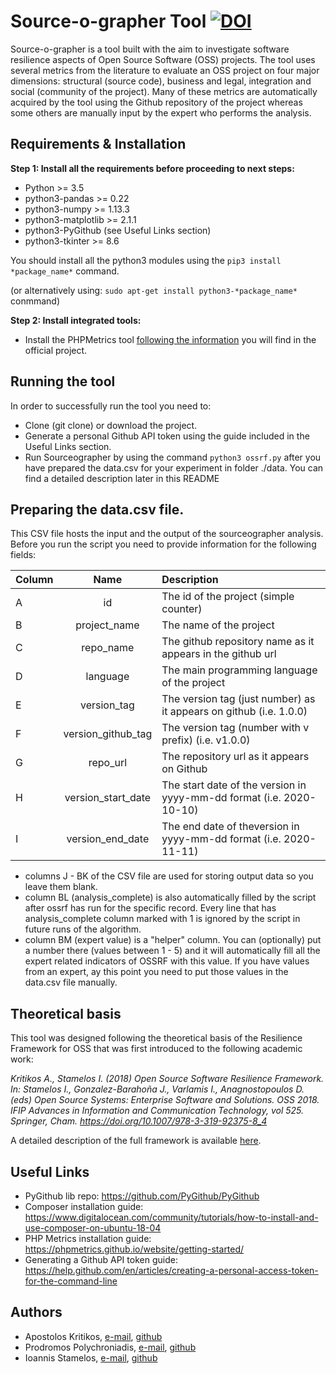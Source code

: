 # Source-o-grapher Tool [![DOI](https://zenodo.org/badge/DOI/10.5281/zenodo.7080150.svg)](https://doi.org/10.5281/zenodo.7080150)

Source-o-grapher is a tool built with the aim to investigate software resilience aspects of Open Source Software (OSS) projects. The tool uses several metrics from the literature to evaluate an OSS project on four major dimensions: structural (source code), business and legal, integration and social (community of the project). Many of these metrics are automatically acquired by the tool using the Github repository of the project whereas some others are manually input by the expert who performs the analysis.

## Requirements & Installation

__Step 1: Install all the requirements before proceeding to next steps:__

* Python >= 3.5
* python3-pandas >= 0.22
* python3-numpy >= 1.13.3
* python3-matplotlib >= 2.1.1
* python3-PyGithub (see Useful Links section) 
* python3-tkinter >= 8.6

You should install all the python3 modules using the `pip3 install *package_name*` command.

(or alternatively using: `sudo apt-get install python3-*package_name*` conmmand)

__Step 2: Install integrated tools:__

* Install the PHPMetrics tool [following the information](https://phpmetrics.github.io/website/getting-started/) you will find in the official project.

## Running the tool

In order to successfully run the tool you need to:

* Clone (git clone) or download the project.
* Generate a personal Github API token using the guide included in the Useful Links section.
* Run Sourceographer by using the command `python3 ossrf.py` after you have prepared the data.csv for your experiment in folder ./data. You can find a detailed description later in this README

## Preparing the __data.csv__ file.

This CSV file hosts the input and the output of the sourceographer analysis. Before you run the script you need to provide information for the following fields:


|Column	|	Name |					Description |
|-------|:-----------------------:|:------------------|
|A 		|	id	|					The id of the project (simple counter)|
|B 		|	project_name	|		The name of the project|
|C 		|	repo_name	|			The github repository name as it appears in the github url|
|D 		|	language	|			The main programming language of the project	|
|E 		|	version_tag		|		The version tag (just number) as it appears on github (i.e. 1.0.0)|
|F		|	version_github_tag	|	The version tag (number with v prefix) (i.e. v1.0.0)	|
|G 		|	repo_url			|	The repository url as it appears on Github |
|H 		|	version_start_date	|	The start date of the version in yyyy-mm-dd format (i.e. 2020-10-10)|
|I 		|	version_end_date	|	The end date of theversion in yyyy-mm-dd format (i.e. 2020-11-11)|

- columns J - BK of the CSV file are used for storing output data so you leave them blank.
- column BL (analysis_complete) is also automatically filled by the script after ossrf has run for the specific record. Every line that has analysis_complete column marked with 1 is ignored by the script in future runs of the algorithm.
- column BM (expert value) is a "helper" column. You can (optionally) put a number there (values between 1 - 5) and it will automatically fill all the expert related indicators of OSSRF with this value. If you have values from an expert, ay this point you need to put those values in the data.csv file manually.


## Theoretical basis

This tool was designed following the theoretical basis of the Resilience Framework for OSS that was first introduced to the following academic work:

_Kritikos A., Stamelos I. (2018) Open Source Software Resilience Framework. In: Stamelos I., Gonzalez-Barahoña J., Varlamis I., Anagnostopoulos D. (eds) Open Source Systems: Enterprise Software and Solutions. OSS 2018. IFIP Advances in Information and Communication Technology, vol 525. Springer, Cham. https://doi.org/10.1007/978-3-319-92375-8_4_

A detailed description of the full framework is available [here](http://users.auth.gr/akritiko/ossrf).

## Useful Links

* PyGithub lib repo: https://github.com/PyGithub/PyGithub
* Composer installation guide: https://www.digitalocean.com/community/tutorials/how-to-install-and-use-composer-on-ubuntu-18-04
* PHP Metrics installation guide: https://phpmetrics.github.io/website/getting-started/
* Generating a Github API token guide: https://help.github.com/en/articles/creating-a-personal-access-token-for-the-command-line

## Authors
- Apostolos Kritikos, [e-mail](mailto:akritiko@csd.auth.gr), [github](https://github.com/akritiko)
- Prodromos Polychroniadis, [e-mail](mailto:prodpoly@csd.auth.gr), [github](https://github.com/propol)
- Ioannis Stamelos, [e-mail](mailto:stamelos@csd.auth.gr), [github](https://github.com/Stamelos)

